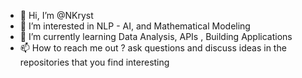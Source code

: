- 👋 Hi, I’m @NKryst
- 👀 I’m interested in NLP - AI, and Mathematical Modeling
- 🌱 I’m currently learning Data Analysis, APIs , Building Applications
- 📫 How to reach me out ? ask questions and discuss ideas in the repositories that you find interesting

<!---
NKryst/NKryst is a ✨ special ✨ repository because its `README.md` (this file) appears on your GitHub profile.
You can click the Preview link to take a look at your changes.
--->
